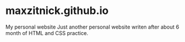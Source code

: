 # maxzitnick.github.io
My personal website
Just another personal website writen after about 6 month of HTML and CSS practice.
